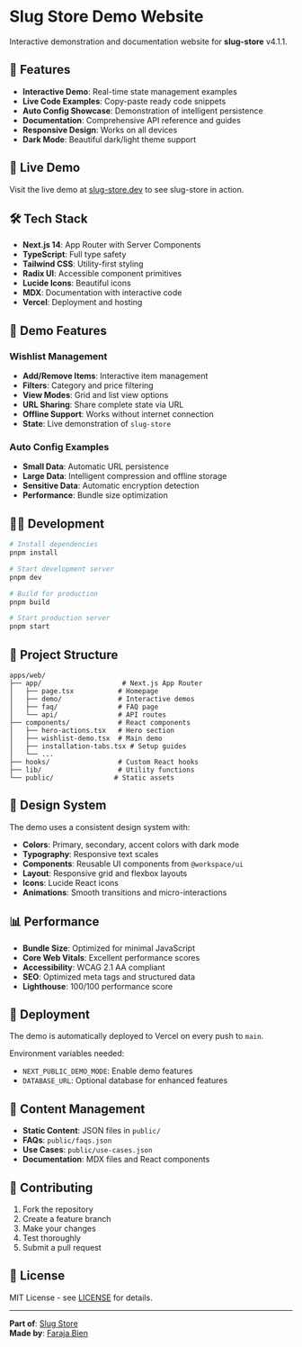 # Slug Store Demo Website

Interactive demonstration and documentation website for **slug-store** v4.1.1.

## 🌟 Features

- **Interactive Demo**: Real-time state management examples
- **Live Code Examples**: Copy-paste ready code snippets
- **Auto Config Showcase**: Demonstration of intelligent persistence
- **Documentation**: Comprehensive API reference and guides
- **Responsive Design**: Works on all devices
- **Dark Mode**: Beautiful dark/light theme support

## 🚀 Live Demo

Visit the live demo at [slug-store.dev](https://slug-store.dev) to see slug-store in action.

## 🛠️ Tech Stack

- **Next.js 14**: App Router with Server Components
- **TypeScript**: Full type safety
- **Tailwind CSS**: Utility-first styling
- **Radix UI**: Accessible component primitives
- **Lucide Icons**: Beautiful icons
- **MDX**: Documentation with interactive code
- **Vercel**: Deployment and hosting

## 📱 Demo Features

### Wishlist Management
- **Add/Remove Items**: Interactive item management
- **Filters**: Category and price filtering
- **View Modes**: Grid and list view options
- **URL Sharing**: Share complete state via URL
- **Offline Support**: Works without internet connection
- **State**: Live demonstration of `slug-store`

### Auto Config Examples
- **Small Data**: Automatic URL persistence
- **Large Data**: Intelligent compression and offline storage
- **Sensitive Data**: Automatic encryption detection
- **Performance**: Bundle size optimization

## 🏃‍♂️ Development

```bash
# Install dependencies
pnpm install

# Start development server
pnpm dev

# Build for production
pnpm build

# Start production server
pnpm start
```

## 📁 Project Structure

```
apps/web/
├── app/                    # Next.js App Router
│   ├── page.tsx           # Homepage
│   ├── demo/              # Interactive demos
│   ├── faq/               # FAQ page
│   └── api/               # API routes
├── components/            # React components
│   ├── hero-actions.tsx   # Hero section
│   ├── wishlist-demo.tsx  # Main demo
│   ├── installation-tabs.tsx # Setup guides
│   └── ...
├── hooks/                 # Custom React hooks
├── lib/                   # Utility functions
└── public/               # Static assets
```

## 🎨 Design System

The demo uses a consistent design system with:
- **Colors**: Primary, secondary, accent colors with dark mode
- **Typography**: Responsive text scales
- **Components**: Reusable UI components from `@workspace/ui`
- **Layout**: Responsive grid and flexbox layouts
- **Icons**: Lucide React icons
- **Animations**: Smooth transitions and micro-interactions

## 📊 Performance

- **Bundle Size**: Optimized for minimal JavaScript
- **Core Web Vitals**: Excellent performance scores
- **Accessibility**: WCAG 2.1 AA compliant
- **SEO**: Optimized meta tags and structured data
- **Lighthouse**: 100/100 performance score

## 🚀 Deployment

The demo is automatically deployed to Vercel on every push to `main`. 

Environment variables needed:
- `NEXT_PUBLIC_DEMO_MODE`: Enable demo features
- `DATABASE_URL`: Optional database for enhanced features

## 📝 Content Management

- **Static Content**: JSON files in `public/`
- **FAQs**: `public/faqs.json`
- **Use Cases**: `public/use-cases.json`
- **Documentation**: MDX files and React components

## 🤝 Contributing

1. Fork the repository
2. Create a feature branch
3. Make your changes
4. Test thoroughly
5. Submit a pull request

## 📄 License

MIT License - see [LICENSE](../../LICENSE) for details.

---

**Part of**: [Slug Store](https://github.com/farajabien/slug-store)  
**Made by**: [Faraja Bien](https://github.com/farajabien) 